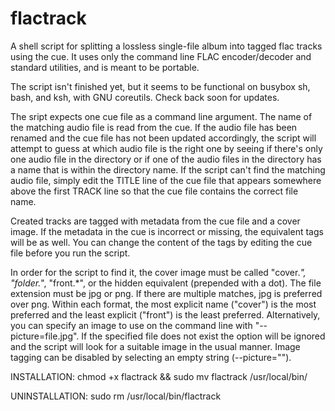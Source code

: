 # flactrack
A shell script for splitting a lossless single-file album into tagged flac tracks using the cue.
It uses only the command line FLAC encoder/decoder and standard utilities, and is meant to be portable.

The script isn't finished yet, but it seems to be functional on busybox sh, bash, and ksh, with GNU coreutils. Check back soon for updates.

The sript expects one cue file as a command line argument. The name of the matching audio file is read from the cue. If the audio file has been renamed and the cue file has not been updated accordingly, the script will attempt to guess at which audio file is the right one by seeing if there's only one audio file in the directory or if one of the audio files in the directory has a name that is within the directory name. If the script can't find the matching audio file, simply edit the TITLE line of the cue file that appears somewhere above the first TRACK line so that the cue file contains the correct file name.

Created tracks are tagged with metadata from the cue file and a cover image. If the metadata in the cue is incorrect or missing, the equivalent tags will be as well. You can change the content of the tags by editing the cue file before you run the script.

In order for the script to find it, the cover image must be called "cover.*", "folder.*", "front.*", or the hidden equivalent (prepended with a dot). The file extension must be jpg or png. If there are multiple matches, jpg is preferred over png. Within each format, the most explicit name ("cover")  is the most preferred and the least explicit ("front") is the least preferred. Alternatively, you can specify an image to use on the command line with "--picture=file.jpg". If the specified file does not exist the option will be ignored and the script will look for a suitable image in the usual manner. Image tagging can be disabled by selecting an empty string (--picture="").

INSTALLATION: chmod +x flactrack && sudo mv flactrack /usr/local/bin/

UNINSTALLATION: sudo rm /usr/local/bin/flactrack
